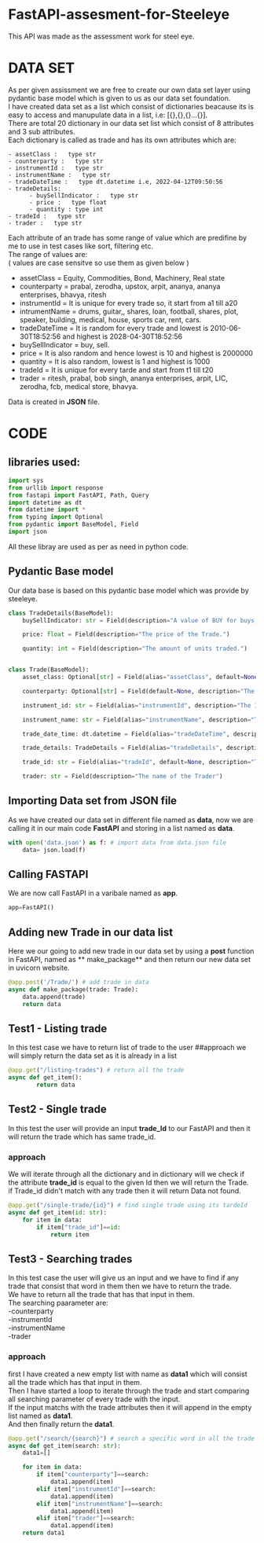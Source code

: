 # FastAPI-assesment-for-Steeleye
This API was made as the  assessment work for steel eye.

# DATA SET
As per given assissment we are free to create  our own data set layer using pydantic base model which is given to us as our data set foundation.  
I have created data set as a list which consist of dictionaries beacause its is easy to access and manupulate data in a list, i.e: [{},{},{}...{}].  
There are total 20 dictionary in our data set list which consist of 8 attributes and 3 sub attributes.  
Each dictionary is called as trade and has its own attributes which are: 

    - assetClass :   type str
    - counterparty :   type str
    - instrumentId :   type str
    - instrumentName :   type str
    - tradeDateTime :   type dt.datetime i.e, 2022-04-12T09:50:56
    - tradeDetails:
          - buySellIndicator :   type str
          - price :   type float
          - quantity : type int
    - tradeId :   type str
    - trader :   type str  
  
Each attribute of an trade has some range of value which are predifine by me to use in test cases like sort, filtering etc.  
The range of values are:  
( values are case sensitve so use them as given below )  
- assetClass          =  Equity, Commodities, Bond, Machinery, Real state  
- counterparty      =  prabal, zerodha, upstox, arpit, ananya, ananya enterprises, bhavya, ritesh  
- instrumentId      =  It is unique for every trade so, it start from a1 till a20  
- intrumentName     =  drums, guitar,, shares, loan, football, shares, plot, speaker, building, medical, house, sports car, rent, cars.  
- tradeDateTime     =  It is random for every trade and lowest is 2010-06-30T18:52:56 and highest is 2028-04-30T18:52:56  
- buySellIndicator  =  buy, sell.  
- price             =  It is also random and hence lowest is 10 and highest is 2000000  
- quantity          =  It is also random, lowest is 1 and highest is 1000  
- tradeId           =  It is unique for every tarde and start from t1 till t20  
- trader            =  ritesh, prabal, bob singh, ananya enterprises, arpit, LIC, zerodha, fcb, medical store, bhavya.  

Data is created in **JSON** file. 

# CODE  

## libraries  used:
``` python
import sys
from urllib import response
from fastapi import FastAPI, Path, Query
import datetime as dt
from datetime import *
from typing import Optional
from pydantic import BaseModel, Field
import json
```
All these libray are used as per as need in python code.  
## Pydantic Base model
Our data base is based on this pydantic base model which was provide by steeleye.
```python
class TradeDetails(BaseModel):
    buySellIndicator: str = Field(description="A value of BUY for buys, SELL for sells.")

    price: float = Field(description="The price of the Trade.")

    quantity: int = Field(description="The amount of units traded.")


class Trade(BaseModel):
    asset_class: Optional[str] = Field(alias="assetClass", default=None, description="The asset class of the instrument traded. E.g. Bond, Equity, FX...etc")

    counterparty: Optional[str] = Field(default=None, description="The counterparty the trade was executed with. May not always be available")

    instrument_id: str = Field(alias="instrumentId", description="The ISIN/ID of the instrument traded. E.g. TSLA, AAPL, AMZN...etc")

    instrument_name: str = Field(alias="instrumentName", description="The name of the instrument traded.")

    trade_date_time: dt.datetime = Field(alias="tradeDateTime", description="The date-time the Trade was executed")

    trade_details: TradeDetails = Field(alias="tradeDetails", description="The details of the trade, i.e. price, quantity")

    trade_id: str = Field(alias="tradeId", default=None, description="The unique ID of the trade")

    trader: str = Field(description="The name of the Trader")
```  
## Importing Data set from JSON file
As we have created our data set in different file named as **data**, now we are calling it in our main code **FastAPI** and storing in  a list named as **data**.
```python
with open('data.json') as f: # import data from data.json file
    data= json.load(f)
```
## Calling FASTAPI
We are now call FastAPI in a varibale named as **app**.
```python
app=FastAPI()
```
## Adding new Trade in our data list
Here we our going to add new trade in our data set by using a **post** function in FastAPI, named as ** make_package** and then return our new data set in uvicorn website.
```python
@app.post('/Trade/') # add trade in data
async def make_package(trade: Trade):
    data.append(trade)
    return data
```
## Test1 - Listing trade
In this test case we have to return list of trade to the user
##approach
we will simply return the data set as it is already in a list
```python
@app.get("/listing-trades") # return all the trade
async def get_item():
        return data
 ```
## Test2 - Single trade
In this test the user will provide an input **trade_Id** to our FastAPI and then it will return the trade which has same trade_id.  
### approach
We will iterate through all the dictionary and in dictionary will we check if the attribute **trade_id** is equal to the given Id then we will return the Trade.  
if Trade_id didn't match with any trade then it will return Data not found.
```python
@app.get("/single-trade/{id}") # find single trade using its tardeId
async def get_item(id: str):
    for item in data:
        if item["trade_id"]==id:
            return item
 ```
## Test3 - Searching trades
In this test case the user will give us an input and we have to find if any trade that consist that word in them then we have to return the trade.  
We have to return all the trade that has that input in them.  
The searching paarameter are:  
-counterparty  
-instrumentId  
-instrumentName  
-trader
### approach
first I have created a new empty list with name as **data1** which will consist all the trade which has that input in them.  
Then I have started a loop to iterate through the trade and start comparing all searching parameter of every trade with the input.  
If the input matchs with the trade attributes then it will append in the empty list named as **data1**.  
And then finally return the **data1**.
```python
@app.get("/search/{search}") # search a specific word in all the trade and then return the trade if its matchs 
async def get_item(search: str):
    data1=[]

    for item in data:
        if item["counterparty"]==search:
            data1.append(item)
        elif item["instrumentId"]==search:
            data1.append(item)
        elif item["instrumentName"]==search:
            data1.append(item)
        elif item["trader"]==search:
            data1.append(item)
    return data1
```


